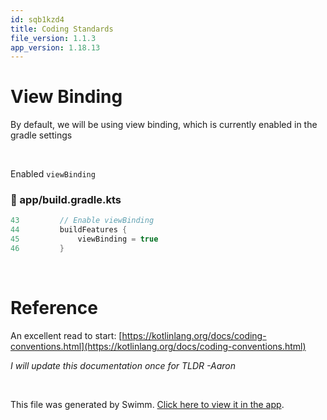 ```yaml
---
id: sqb1kzd4
title: Coding Standards
file_version: 1.1.3
app_version: 1.18.13
---
```


# View Binding

By default, we will be using view binding, which is currently enabled in the gradle settings

<br/>

Enabled `viewBinding`
<!-- NOTE-swimm-snippet: the lines below link your snippet to Swimm -->
### 📄 app/build.gradle.kts
```kotlin
43         // Enable viewBinding
44         buildFeatures {
45             viewBinding = true
46         }
```

<br/>

# Reference

An excellent read to start: [https://kotlinlang.org/docs/coding-conventions.html](https://kotlinlang.org/docs/coding-conventions.html)

_I will update this documentation once for TLDR -Aaron_

<br/>

This file was generated by Swimm. [Click here to view it in the app](https://app.swimm.io/repos/Z2l0aHViJTNBJTNBbmV3c21lYWQlM0ElM0F1YmVyZ29ubXg=/docs/sqb1kzd4).
